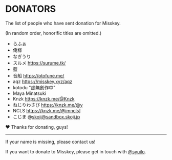 DONATORS
========
The list of people who have sent donation for Misskey.

(In random order, honorific titles are omitted.)

* らふぁ
* 俺様
* なぎうり
* スルメ https://surume.tk/
* 藍
* 音船 https://otofune.me/
* aqz https://misskey.xyz/aqz
* kotodu "虚無創作中"
* Maya Minatsuki
* Knzk https://knzk.me/@Knzk
* ねじりわさび https://knzk.me/@y
* NCLS https://knzk.me/@imncls]
* こじま @skoji@sandbox.skoji.jp

:heart: Thanks for donating, guys!

---

If your name is missing,  please contact us!

If you want to donate to Misskey, please get in touch with [@syuilo][syuilo-link].

[syuilo-link]: https://syuilo.com
